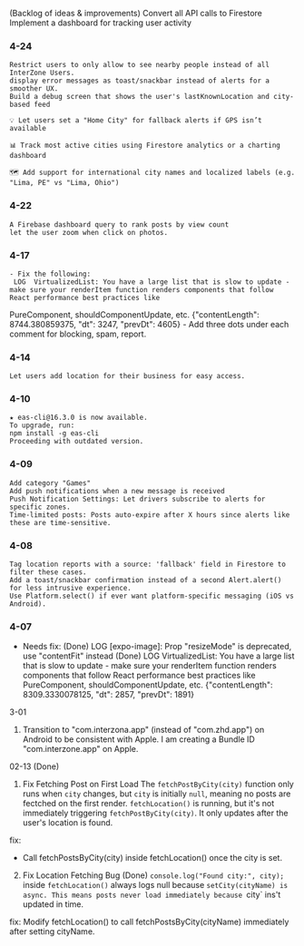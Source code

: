 (Backlog of ideas & improvements)
Convert all API calls to Firestore
Implement a dashboard for tracking user activity

### 4-24
    Restrict users to only allow to see nearby people instead of all InterZone Users.
    display error messages as toast/snackbar instead of alerts for a smoother UX.
    Build a debug screen that shows the user's lastKnownLocation and city-based feed

    💡 Let users set a "Home City" for fallback alerts if GPS isn’t available

    📊 Track most active cities using Firestore analytics or a charting dashboard

    🗺️ Add support for international city names and localized labels (e.g. "Lima, PE" vs "Lima, Ohio")

### 4-22
    A Firebase dashboard query to rank posts by view count
    let the user zoom when click on photos.

### 4-17
    - Fix the following:
     LOG  VirtualizedList: You have a large list that is slow to update - make sure your renderItem function renders components that follow React performance best practices like 
PureComponent, shouldComponentUpdate, etc. {"contentLength": 8744.380859375, "dt": 3247, "prevDt": 4605}
    - Add three dots under each comment for blocking, spam, report.


### 4-14
    Let users add location for their business for easy access.

### 4-10
    ★ eas-cli@16.3.0 is now available.
    To upgrade, run:
    npm install -g eas-cli
    Proceeding with outdated version.

### 4-09
    Add category "Games"
    Add push notifications when a new message is received
    Push Notification Settings: Let drivers subscribe to alerts for specific zones.
    Time-limited posts: Posts auto-expire after X hours since alerts like these are time-sensitive.

### 4-08
    Tag location reports with a source: 'fallback' field in Firestore to filter these cases.
    Add a toast/snackbar confirmation instead of a second Alert.alert() for less intrusive experience.
    Use Platform.select() if ever want platform-specific messaging (iOS vs Android).

### 4-07
- Needs fix: (Done)
 LOG  [expo-image]: Prop "resizeMode" is deprecated, use "contentFit" instead (Done)
 LOG  VirtualizedList: You have a large list that is slow to update - make sure your renderItem function renders components that follow React performance best practices 
like PureComponent, shouldComponentUpdate, etc. {"contentLength": 8309.3330078125, "dt": 2857, "prevDt": 1891}

3-01
1. Transition to "com.interzona.app" (instead of "com.zhd.app") on Android to be consistent with Apple. I am creating a Bundle ID "com.interzone.app" on Apple.

02-13 (Done)
1. Fix Fetching Post on First Load
The `fetchPostByCity(city)` function only runs when `city` changes, but `city` is initially `null`, meaning no posts are fectched on the first render.
`fetchLocation()` is running, but it's not immediately triggering `fetchPostByCity(city)`. It only updates after the user's location is found.

fix:
- Call fetchPostsByCity(city) inside fetchLocation() once the city is set.

2. Fix Location Fetching Bug (Done)
`console.log("Found city:", city);` inside `fetchLocation()` always logs null because `setCity(cityName) is async.
This means posts never load immediately because `city` ins't updated in time. 

fix:
Modify fetchLocation() to call fetchPostsByCity(cityName) immediately after setting cityName.